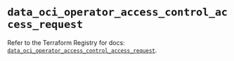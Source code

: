 # `data_oci_operator_access_control_access_request`

Refer to the Terraform Registry for docs: [`data_oci_operator_access_control_access_request`](https://registry.terraform.io/providers/oracle/oci/7.19.0/docs/data-sources/operator_access_control_access_request).
